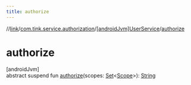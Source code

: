 ```yaml
---
title: authorize
---
```

//[link](../../../index.html)/[com.tink.service.authorization](../index.html)/[[androidJvm]UserService](index.html)/[authorize](authorize.html)



# authorize



[androidJvm]\
abstract suspend fun [authorize](authorize.html)(scopes: [Set](https://kotlinlang.org/api/latest/jvm/stdlib/kotlin.collections/-set/index.html)&lt;[Scope](../../com.tink.model.user/[android-jvm]-scope/index.html)&gt;): [String](https://kotlinlang.org/api/latest/jvm/stdlib/kotlin/-string/index.html)




